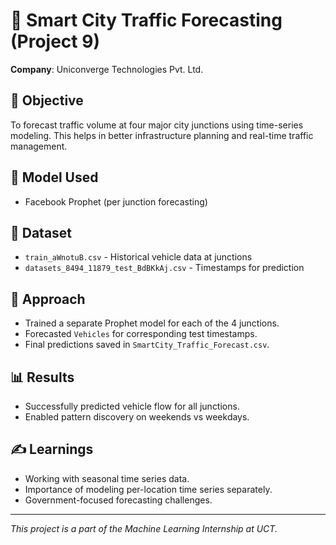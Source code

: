 
# 🚦 Smart City Traffic Forecasting (Project 9)

**Company**: Uniconverge Technologies Pvt. Ltd.

## 📌 Objective
To forecast traffic volume at four major city junctions using time-series modeling. This helps in better infrastructure planning and real-time traffic management.

## 🧠 Model Used
- Facebook Prophet (per junction forecasting)

## 📁 Dataset
- `train_aWnotuB.csv` - Historical vehicle data at junctions
- `datasets_8494_11879_test_BdBKkAj.csv` - Timestamps for prediction

## 🔁 Approach
- Trained a separate Prophet model for each of the 4 junctions.
- Forecasted `Vehicles` for corresponding test timestamps.
- Final predictions saved in `SmartCity_Traffic_Forecast.csv`.

## 📊 Results
- Successfully predicted vehicle flow for all junctions.
- Enabled pattern discovery on weekends vs weekdays.

## ✍️ Learnings
- Working with seasonal time series data.
- Importance of modeling per-location time series separately.
- Government-focused forecasting challenges.

---

_This project is a part of the Machine Learning Internship at UCT._

